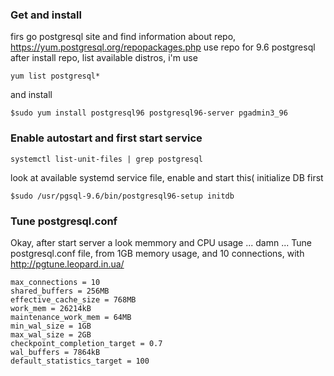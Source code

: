 ### Get and install 
firs go postgresql site and find information about repo, https://yum.postgresql.org/repopackages.php
use repo for 9.6 postgresql
after install repo,
list available distros, i'm  use 
```
yum list postgresql*
```
and install 
```
$sudo yum install postgresql96 postgresql96-server pgadmin3_96
```

### Enable autostart and first start service
```
systemctl list-unit-files | grep postgresql
```
look at available systemd service file, enable and start this(
  initialize DB first 
```
$sudo /usr/pgsql-9.6/bin/postgresql96-setup initdb
```
### Tune postgresql.conf
Okay, after start server a look memmory and CPU usage ... damn ...
Tune postgresql.conf file, from 1GB memory usage, and 10 connections, with http://pgtune.leopard.in.ua/
```
max_connections = 10
shared_buffers = 256MB
effective_cache_size = 768MB
work_mem = 26214kB
maintenance_work_mem = 64MB
min_wal_size = 1GB
max_wal_size = 2GB
checkpoint_completion_target = 0.7
wal_buffers = 7864kB
default_statistics_target = 100
```
